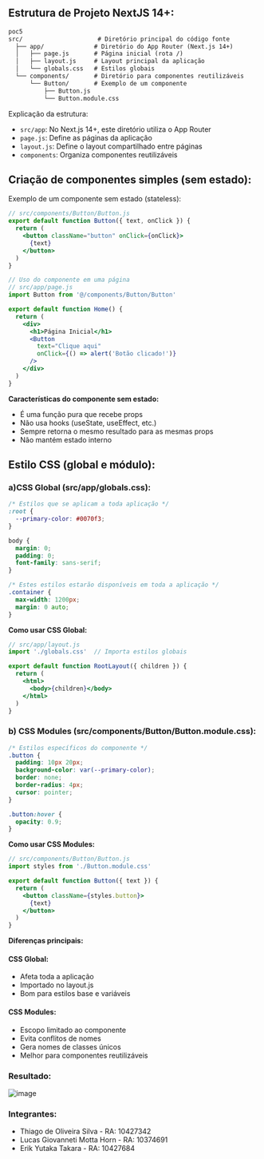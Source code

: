 ## Estrutura de Projeto NextJS 14+:

``` txt
poc5
src/                     # Diretório principal do código fonte
  ├── app/              # Diretório do App Router (Next.js 14+)
  │   ├── page.js       # Página inicial (rota /)
  │   ├── layout.js     # Layout principal da aplicação
  │   └── globals.css   # Estilos globais
  └── components/       # Diretório para componentes reutilizáveis
      └── Button/       # Exemplo de um componente
          ├── Button.js
          └── Button.module.css
```

Explicação da estrutura:
* `src/app`: No Next.js 14+, este diretório utiliza o App Router
* ``page.js``: Define as páginas da aplicação
* ``layout.js``: Define o layout compartilhado entre páginas
* `components`: Organiza componentes reutilizáveis

## Criação de componentes simples (sem estado):

Exemplo de um componente sem estado (stateless):

``` jsx
// src/components/Button/Button.js
export default function Button({ text, onClick }) {
  return (
    <button className="button" onClick={onClick}>
      {text}
    </button>
  )
}

// Uso do componente em uma página
// src/app/page.js
import Button from '@/components/Button/Button'

export default function Home() {
  return (
    <div>
      <h1>Página Inicial</h1>
      <Button 
        text="Clique aqui" 
        onClick={() => alert('Botão clicado!')} 
      />
    </div>
  )
}
```

**Características do componente sem estado:**

* É uma função pura que recebe props
* Não usa hooks (useState, useEffect, etc.)
* Sempre retorna o mesmo resultado para as mesmas props
* Não mantém estado interno

## Estilo CSS (global e módulo):

### a)CSS Global (src/app/globals.css):

``` css
/* Estilos que se aplicam a toda aplicação */
:root {
  --primary-color: #0070f3;
}

body {
  margin: 0;
  padding: 0;
  font-family: sans-serif;
}

/* Estes estilos estarão disponíveis em toda a aplicação */
.container {
  max-width: 1200px;
  margin: 0 auto;
}
```

**Como usar CSS Global:**

``` jsx
// src/app/layout.js
import './globals.css'  // Importa estilos globais

export default function RootLayout({ children }) {
  return (
    <html>
      <body>{children}</body>
    </html>
  )
}
```
### b) CSS Modules (src/components/Button/Button.module.css):

``` css
/* Estilos específicos do componente */
.button {
  padding: 10px 20px;
  background-color: var(--primary-color);
  border: none;
  border-radius: 4px;
  cursor: pointer;
}

.button:hover {
  opacity: 0.9;
}
```

**Como usar CSS Modules:**

``` jsx
// src/components/Button/Button.js
import styles from './Button.module.css'

export default function Button({ text }) {
  return (
    <button className={styles.button}>
      {text}
    </button>
  )
}
```

**Diferenças principais:**

#### CSS Global:

* Afeta toda a aplicação
* Importado no layout.js
* Bom para estilos base e variáveis


#### CSS Modules:

* Escopo limitado ao componente
* Evita conflitos de nomes
* Gera nomes de classes únicos
* Melhor para componentes reutilizáveis

### Resultado:

![image](https://github.com/user-attachments/assets/8b4742b0-7355-413a-a4ed-70d8644b4468)


### Integrantes:
* Thiago de Oliveira Silva - RA: 10427342
* Lucas Giovanneti Motta Horn - RA: 10374691
* Erik Yutaka Takara - RA: 10427684
